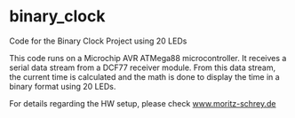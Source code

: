 # binary_clock
Code for the Binary Clock Project using 20 LEDs

This code runs on a Microchip AVR ATMega88 microcontroller. It receives a serial data stream from a DCF77 receiver module. From this data stream, the current time is calculated and the math is done to display the time in a binary format using 20 LEDs. 

For details regarding the HW setup, please check www.moritz-schrey.de
